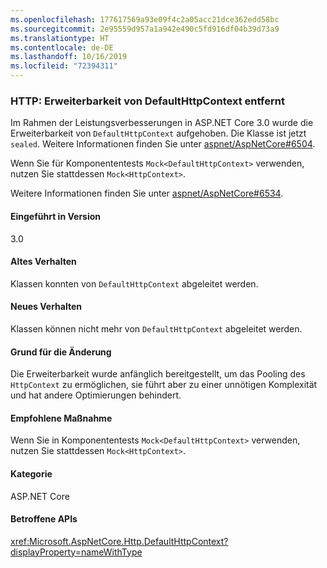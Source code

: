 ```yaml
---
ms.openlocfilehash: 177617569a93e09f4c2a05acc21dce362edd58bc
ms.sourcegitcommit: 2e95559d957a1a942e490c5fd916df04b39d73a9
ms.translationtype: HT
ms.contentlocale: de-DE
ms.lasthandoff: 10/16/2019
ms.locfileid: "72394311"
---
```

### <a name="http-defaulthttpcontext-extensibility-removed"></a>HTTP: Erweiterbarkeit von DefaultHttpContext entfernt

Im Rahmen der Leistungsverbesserungen in ASP.NET Core 3.0 wurde die Erweiterbarkeit von `DefaultHttpContext` aufgehoben. Die Klasse ist jetzt `sealed`. Weitere Informationen finden Sie unter [aspnet/AspNetCore#6504](https://github.com/aspnet/AspNetCore/pull/6504).

Wenn Sie für Komponententests `Mock<DefaultHttpContext>` verwenden, nutzen Sie stattdessen `Mock<HttpContext>`. 

Weitere Informationen finden Sie unter [aspnet/AspNetCore#6534](https://github.com/aspnet/AspNetCore/issues/6534).

#### <a name="version-introduced"></a>Eingeführt in Version

3.0

#### <a name="old-behavior"></a>Altes Verhalten

Klassen konnten von `DefaultHttpContext` abgeleitet werden.

#### <a name="new-behavior"></a>Neues Verhalten

Klassen können nicht mehr von `DefaultHttpContext` abgeleitet werden.

#### <a name="reason-for-change"></a>Grund für die Änderung

Die Erweiterbarkeit wurde anfänglich bereitgestellt, um das Pooling des `HttpContext` zu ermöglichen, sie führt aber zu einer unnötigen Komplexität und hat andere Optimierungen behindert.

#### <a name="recommended-action"></a>Empfohlene Maßnahme

Wenn Sie in Komponententests `Mock<DefaultHttpContext>` verwenden, nutzen Sie stattdessen `Mock<HttpContext>`. 

#### <a name="category"></a>Kategorie

ASP.NET Core

#### <a name="affected-apis"></a>Betroffene APIs

<xref:Microsoft.AspNetCore.Http.DefaultHttpContext?displayProperty=nameWithType>

<!--

#### Affected APIs

`T:Microsoft.AspNetCore.Http.DefaultHttpContext`

-->

